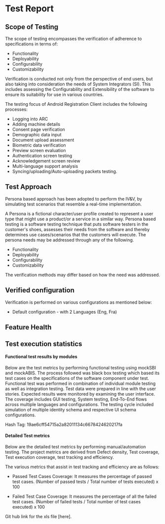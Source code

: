 # Test Report

## Scope of Testing

The scope of testing encompasses the verification of adherence to specifications in terms of:

- Functionality
- Deployability
- Configurability
- Customizability

Verification is conducted not only from the perspective of end users, but also taking into consideration the needs of System Integrators (SI). This includes assessing the Configurability and Extensibility of the software to ensure its suitability for use in various countries.

The testing focus of Android Registration Client includes the following processes:

- Logging into ARC
- Adding machine details
- Consent page verification
- Demographic data input
- Document upload assessment
- Biometric data verification
- Preview screen evaluation
- Authentication screen testing
- Acknowledgement screen review
- Multi-language support analysis
- Syncing/uploading/Auto-uploading packets testing.

## Test Approach

Persona based approach has been adopted to perform the IV&V, by simulating test scenarios that resemble a real-time implementation. 

A Persona is a fictional character/user profile created to represent a user type that might use a product/or a service in a similar way. Persona based testing is a software testing technique that puts software testers in the customer's shoes, assesses their needs from the software and thereby determines use cases/scenarios that the customers will execute. The persona needs may be addressed through any of the following. 

  *	Functionality  
  *	Deployability  
  *	Configurability  
  *	Customizability
 
The verification methods may differ based on how the need was addressed. 


## Verified configuration 

Verification is performed on various configurations as mentioned below:

 * Default configuration - with 2 Languages (Eng, Fra)

## Feature Health


## Test execution statistics 
 
#### Functional test results by modules

Below are the test metrics by performing functional testing using mockSBI and mockABIS. The process followed was black box testing which based its test cases on the specifications of the software component under test. Functional test was performed in combination of individual module testing as well as integration testing. Test data were prepared in line with the user stories. Expected results were monitored by examining the user interface. The coverage includes GUI testing, System testing, End-To-End flows across multiple languages and configurations. The testing cycle included simulation of multiple identity schema and respective UI schema configurations.

Hash Tag: 19ae6cff54715a2a82011134c6678424620217fa

#### Detailed Test metrics

Below are the detailed test metrics by performing manual/automation testing. The project metrics are derived from Defect density, Test coverage, Test execution coverage, test tracking and efficiency. 


The various metrics that assist in test tracking and efficiency are as follows:

  * Passed Test Cases Coverage: It measures the percentage of passed test cases. (Number of passed tests / Total number of tests executed) x 100
  
  *	Failed Test Case Coverage: It measures the percentage of all the failed test cases. (Number of failed tests / Total number of test cases executed) x 100

Git hub link for the xls file [here].


